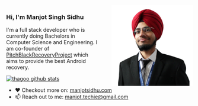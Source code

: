 <img align="right" src="https://github.com/manjotsidhu/manjotsidhu/raw/master/prof_back_transparent.png" alt="Manjot Sidhu" width="220px" height="220px" style="margin-left:30px"/>

### Hi, I'm Manjot Singh Sidhu

I'm a full stack developer who is currently doing Bachelors in Computer Science and Engineering. I am co-founder of [PitchBlackRecoveryProject](https://github.com/PitchBlackRecoveryProject) which aims to provide the best Android recovery.

[![thagoo github stats](https://github-readme-stats.vercel.app/api?username=manjotsidhu&show_icons=true&hide=["prs","issues"])](https://github.com/manjotsidhu)

- ❤  Checkout more on: [manjotsidhu.com](https://manjotsidhu.com/) 
- 📫  Reach out to me: manjot.techie@gmail.com
